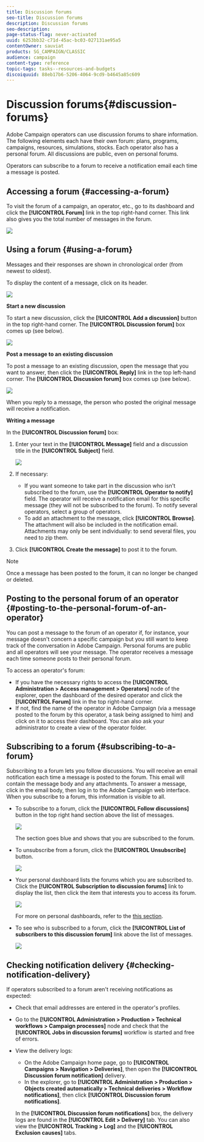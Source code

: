 ```yaml
---
title: Discussion forums
seo-title: Discussion forums
description: Discussion forums
seo-description: 
page-status-flag: never-activated
uuid: 6253bb32-c71d-45ac-bc03-027131ae95a5
contentOwner: sauviat
products: SG_CAMPAIGN/CLASSIC
audience: campaign
content-type: reference
topic-tags: tasks--resources-and-budgets
discoiquuid: 88eb17b6-5206-4064-9cd9-b4645a85c609
---
```


# Discussion forums{#discussion-forums}

Adobe Campaign operators can use discussion forums to share information. The following elements each have their own forum: plans, programs, campaigns, resources, simulations, stocks. Each operator also has a personal forum. All discussions are public, even on personal forums.

Operators can subscribe to a forum to receive a notification email each time a message is posted.

## Accessing a forum {#accessing-a-forum}

To visit the forum of a campaign, an operator, etc., go to its dashboard and click the **[!UICONTROL Forum]** link in the top right-hand corner. This link also gives you the total number of messages in the forum.

![](assets/mrm_forum_access_link.png)

## Using a forum {#using-a-forum}

Messages and their responses are shown in chronological order (from newest to oldest).

To display the content of a message, click on its header.

![](assets/mrm_forum_expand_msg.png)

**Start a new discussion**

To start a new discussion, click the **[!UICONTROL Add a discussion]** button in the top right-hand corner. The **[!UICONTROL Discussion forum]** box comes up (see below).

![](assets/mrm_forum_new_thread.png)

**Post a message to an existing discussion**

To post a message to an existing discussion, open the message that you want to answer, then click the **[!UICONTROL Reply]** link in the top left-hand corner. The **[!UICONTROL Discussion forum]** box comes up (see below).

![](assets/mrm_forum_answer_msg.png)

When you reply to a message, the person who posted the original message will receive a notification.

**Writing a message**

In the **[!UICONTROL Discussion forum]** box:

1. Enter your text in the **[!UICONTROL Message]** field and a discussion title in the **[!UICONTROL Subject]** field.

   ![](assets/mrm_forum_edit_msg.png)

1. If necessary:

    * If you want someone to take part in the discussion who isn't subscribed to the forum, use the **[!UICONTROL Operator to notify]** field. The operator will receive a notification email for this specific message (they will not be subscribed to the forum). To notify several operators, select a group of operators.
    * To add an attachment to the message, click **[!UICONTROL Browse]**. The attachment will also be included in the notification email. Attachments may only be sent individually: to send several files, you need to zip them.

1. Click **[!UICONTROL Create the message]** to post it to the forum.

>[!NOTE]
>
>Once a message has been posted to the forum, it can no longer be changed or deleted.

## Posting to the personal forum of an operator {#posting-to-the-personal-forum-of-an-operator}

You can post a message to the forum of an operator if, for instance, your message doesn't concern a specific campaign but you still want to keep track of the conversation in Adobe Campaign. Personal forums are public and all operators will see your message. The operator receives a message each time someone posts to their personal forum.

To access an operator's forum:

* If you have the necessary rights to access the **[!UICONTROL Administration > Access management > Operators]** node of the explorer, open the dashboard of the desired operator and click the **[!UICONTROL Forum]** link in the top right-hand corner.
* If not, find the name of the operator in Adobe Campaign (via a message posted to the forum by this operator, a task being assigned to him) and click on it to access their dashboard. You can also ask your administrator to create a view of the operator folder.

## Subscribing to a forum {#subscribing-to-a-forum}

Subscribing to a forum lets you follow discussions. You will receive an email notification each time a message is posted to the forum. This email will contain the message body and any attachments. To answer a message, click in the email body, then log in to the Adobe Campaign web interface. When you subscribe to a forum, this information is visible to all.

* To subscribe to a forum, click the **[!UICONTROL Follow discussions]** button in the top right hand section above the list of messages.

  ![](assets/mrm_forum_subscribe.png)

  The section goes blue and shows that you are subscribed to the forum.

* To unsubscribe from a forum, click the **[!UICONTROL Unsubscribe]** button.

  ![](assets/mrm_forum_unsubscribe.png)

* Your personal dashboard lists the forums which you are subscribed to. Click the **[!UICONTROL Subscription to discussion forums]** link to display the list, then click the item that interests you to access its forum.

  ![](assets/platform_dashboard_operator_subscr_forums.png)

  For more on personal dashboards, refer to the [this section](../../platform/using/access-management.md#operators).

* To see who is subscribed to a forum, click the **[!UICONTROL List of subscribers to this discussion forum]** link above the list of messages.

  ![](assets/mrm_forum_subscribers.png)

## Checking notification delivery {#checking-notification-delivery}

If operators subscribed to a forum aren't receiving notifications as expected:

* Check that email addresses are entered in the operator's profiles.
* Go to the **[!UICONTROL Administration > Production > Technical workflows > Campaign processes]** node and check that the **[!UICONTROL Jobs in discussion forums]** workflow is started and free of errors.
* View the delivery logs:

    * On the Adobe Campaign home page, go to **[!UICONTROL Campaigns > Navigation > Deliveries]**, then open the **[!UICONTROL Discussion forum notification]** delivery.
    * In the explorer, go to **[!UICONTROL Administration > Production > Objects created automatically > Technical deliveries > Workflow notifications]**, then click **[!UICONTROL Discussion forum notifications]**.

  In the **[!UICONTROL Discussion forum notifications]** box, the delivery logs are found in the **[!UICONTROL Edit > Delivery]** tab. You can also view the **[!UICONTROL Tracking > Log]** and the **[!UICONTROL Exclusion causes]** tabs.

